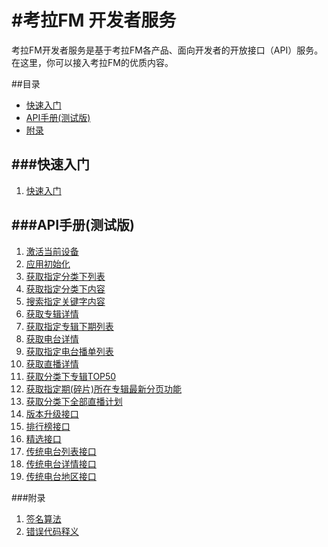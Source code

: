 #考拉FM 开发者服务
===
考拉FM开发者服务是基于考拉FM各产品、面向开发者的开放接口（API）服务。在这里，你可以接入考拉FM的优质内容。

##目录
+ [快速入门](#快速入门)
+ [API手册(测试版)](#API手册(测试版))
+ [附录](#附录)

###快速入门   
----   
1. [快速入门](docs/quickstart.md)

###API手册(测试版)
---
1. [激活当前设备](docs/app-active.md)
2. [应用初始化](docs/app-init.md)
3. [获取指定分类下列表](docs/category-sublist.md)
4. [获取指定分类下内容](docs/content-list.md)
5. [搜索指定关键字内容](docs/content-search.md)
6. [获取专辑详情](docs/album-get.md)
7. [获取指定专辑下期列表](docs/audio-list.md)
8. [获取电台详情](docs/radio-get.md)
9. [获取指定电台播单列表](docs/radio-playlist.md)
12. [获取直播详情](docs/liveget.md)
13. [获取分类下专辑TOP50](docs/albumtop.md)
14. [获取指定期(碎片)所在专辑最新分页功能](docs/audiopage.md)
15. [获取分类下全部直播计划](docs/liveall.md)
16. [版本升级接口](docs/version.md)
17. [排行榜接口](docs/top.md)
18. [精选接口](docs/recommend.md)
19. [传统电台列表接口](docs/broadcast-list.md)
20. [传统电台详情接口](docs/broadcast-detail.md)
21. [传统电台地区接口](docs/broadcast-area.md)

###附录
1. [签名算法](docs/signature.md)
2. [错误代码释义](docs/errcode.md)


